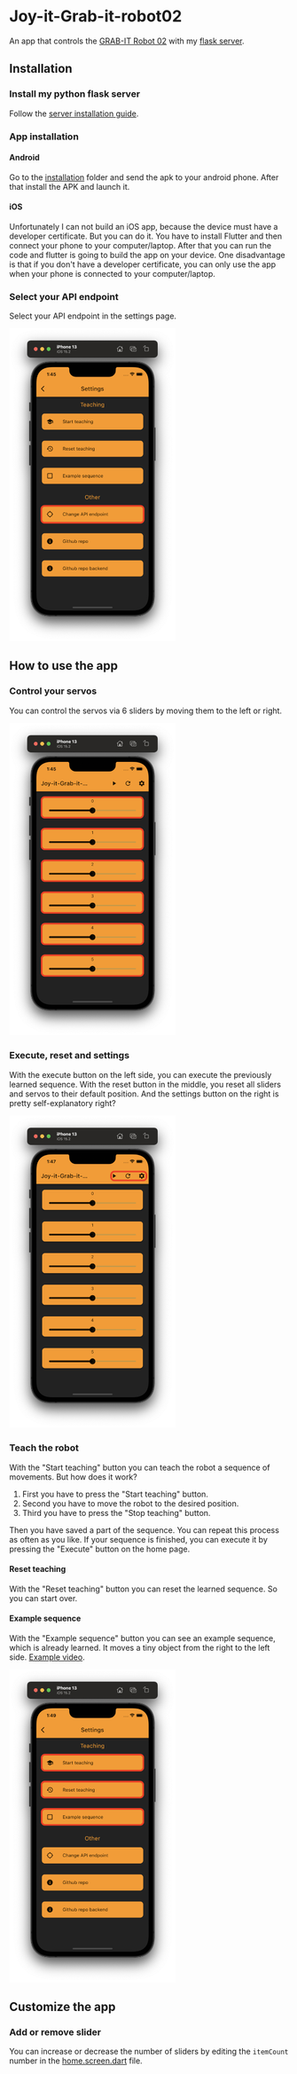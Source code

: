 # Joy-it-Grab-it-robot02
An app that controls the [GRAB-IT Robot 02](https://joy-it.net/en/products/Robot02) with my [flask server](https://github.com/floodoo/Joy-it-Grab-it-robot02-backend).

## Installation

### Install my python flask server
Follow the [server installation guide](https://github.com/floodoo/Joy-it-Grab-it-robot02-backend#installation).

### App installation
#### Android
Go to the [installation](installation_files/Joy-it-Grab-it-robot02.apk) folder and send the apk to your android phone. After that install the APK and launch it.

#### iOS
Unfortunately I can not build an iOS app, because the device must have a developer certificate. But you can do it. You have to install Flutter and then connect your phone to your computer/laptop. After that you can run the code and flutter is going to build the app on your device. One disadvantage is that if you don't have a developer certificate, you can only use the app when your phone is connected to your computer/laptop.

### Select your API endpoint
Select your API endpoint in the settings page.

<img src="https://github.com/floodoo/Joy-it-Grab-it-robot02-frontend/blob/main/assets/images/settings_page_change_api_endpoint.png?raw=true" width="300">

## How to use the app
### Control your servos
You can control the servos via 6 sliders by moving them to the left or right.

<img src="https://github.com/floodoo/Joy-it-Grab-it-robot02-frontend/blob/main/assets/images/slider_page_slider.png?raw=true" width="300">

### Execute, reset and settings
With the execute button on the left side, you can execute the previously learned sequence. With the reset button in the middle, you reset all sliders and servos to their default position. And the settings button on the right is pretty self-explanatory right?

<img src="https://github.com/floodoo/Joy-it-Grab-it-robot02-frontend/blob/main/assets/images/slider_page_buttons.png?raw=true" width="300">

### Teach the robot
With the "Start teaching" button you can teach the robot a sequence of movements. But how does it work? 
1. First you have to press the "Start teaching" button.
2. Second you have to move the robot to the desired position.
3. Third you have to press the "Stop teaching" button.
   
Then you have saved a part of the sequence. You can repeat this process as often as you like.
If your sequence is finished, you can execute it by pressing the "Execute" button on the home page.

#### Reset teaching
With the "Reset teaching" button you can reset the learned sequence. So you can start over.

#### Example sequence
With the "Example sequence" button you can see an example sequence, which is already learned. It moves a tiny object from the right to the left side. [Example video](https://youtu.be/DA7x8Jc-tic?t=34).

<img src="https://github.com/floodoo/Joy-it-Grab-it-robot02-frontend/blob/main/assets/images/settings_teaching.png?raw=true" width="300">

## Customize the app
### Add or remove slider
You can increase or decrease the number of sliders by editing the `itemCount` number in the [home.screen.dart](lib/ui/screens/home/home.screen.dart) file.
